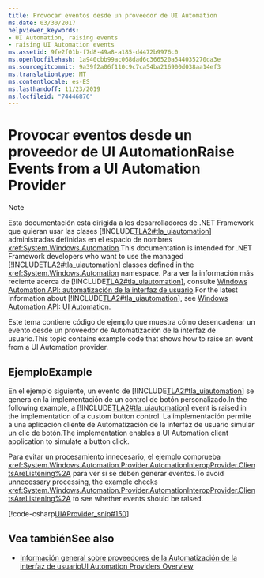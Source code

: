 ```yaml
---
title: Provocar eventos desde un proveedor de UI Automation
ms.date: 03/30/2017
helpviewer_keywords:
- UI Automation, raising events
- raising UI Automation events
ms.assetid: 9fe2f01b-f7d8-49a8-a185-d4472b9976c0
ms.openlocfilehash: 1a940cbb99ac068dad6c366520a544035270da3e
ms.sourcegitcommit: 9a39f2a06f110c9c7ca54ba216900d038aa14ef3
ms.translationtype: MT
ms.contentlocale: es-ES
ms.lasthandoff: 11/23/2019
ms.locfileid: "74446876"
---
```

# <a name="raise-events-from-a-ui-automation-provider"></a><span data-ttu-id="ca182-102">Provocar eventos desde un proveedor de UI Automation</span><span class="sxs-lookup"><span data-stu-id="ca182-102">Raise Events from a UI Automation Provider</span></span>
> [!NOTE]
> <span data-ttu-id="ca182-103">Esta documentación está dirigida a los desarrolladores de .NET Framework que quieran usar las clases [!INCLUDE[TLA2#tla_uiautomation](../../../includes/tla2sharptla-uiautomation-md.md)] administradas definidas en el espacio de nombres <xref:System.Windows.Automation>.</span><span class="sxs-lookup"><span data-stu-id="ca182-103">This documentation is intended for .NET Framework developers who want to use the managed [!INCLUDE[TLA2#tla_uiautomation](../../../includes/tla2sharptla-uiautomation-md.md)] classes defined in the <xref:System.Windows.Automation> namespace.</span></span> <span data-ttu-id="ca182-104">Para ver la información más reciente acerca de [!INCLUDE[TLA2#tla_uiautomation](../../../includes/tla2sharptla-uiautomation-md.md)], consulte [Windows Automation API: automatización de la interfaz de usuario](/windows/win32/winauto/entry-uiauto-win32).</span><span class="sxs-lookup"><span data-stu-id="ca182-104">For the latest information about [!INCLUDE[TLA2#tla_uiautomation](../../../includes/tla2sharptla-uiautomation-md.md)], see [Windows Automation API: UI Automation](/windows/win32/winauto/entry-uiauto-win32).</span></span>  
  
 <span data-ttu-id="ca182-105">Este tema contiene código de ejemplo que muestra cómo desencadenar un evento desde un proveedor de Automatización de la interfaz de usuario.</span><span class="sxs-lookup"><span data-stu-id="ca182-105">This topic contains example code that shows how to raise an event from a UI Automation provider.</span></span>  
  
## <a name="example"></a><span data-ttu-id="ca182-106">Ejemplo</span><span class="sxs-lookup"><span data-stu-id="ca182-106">Example</span></span>  
 <span data-ttu-id="ca182-107">En el ejemplo siguiente, un evento de [!INCLUDE[TLA2#tla_uiautomation](../../../includes/tla2sharptla-uiautomation-md.md)] se genera en la implementación de un control de botón personalizado.</span><span class="sxs-lookup"><span data-stu-id="ca182-107">In the following example, a [!INCLUDE[TLA2#tla_uiautomation](../../../includes/tla2sharptla-uiautomation-md.md)] event is raised in the implementation of a custom button control.</span></span> <span data-ttu-id="ca182-108">La implementación permite a una aplicación cliente de Automatización de la interfaz de usuario simular un clic de botón.</span><span class="sxs-lookup"><span data-stu-id="ca182-108">The implementation enables a UI Automation client application to simulate a button click.</span></span>  
  
 <span data-ttu-id="ca182-109">Para evitar un procesamiento innecesario, el ejemplo comprueba <xref:System.Windows.Automation.Provider.AutomationInteropProvider.ClientsAreListening%2A> para ver si se deben generar eventos.</span><span class="sxs-lookup"><span data-stu-id="ca182-109">To avoid unnecessary processing, the example checks <xref:System.Windows.Automation.Provider.AutomationInteropProvider.ClientsAreListening%2A> to see whether events should be raised.</span></span>  
  
 [!code-csharp[UIAProvider_snip#150](../../../samples/snippets/csharp/VS_Snippets_Wpf/UIAProvider_snip/CSharp/FragmentRoot.cs#150)]  
  
## <a name="see-also"></a><span data-ttu-id="ca182-110">Vea también</span><span class="sxs-lookup"><span data-stu-id="ca182-110">See also</span></span>

- [<span data-ttu-id="ca182-111">Información general sobre proveedores de la Automatización de la interfaz de usuario</span><span class="sxs-lookup"><span data-stu-id="ca182-111">UI Automation Providers Overview</span></span>](ui-automation-providers-overview.md)
